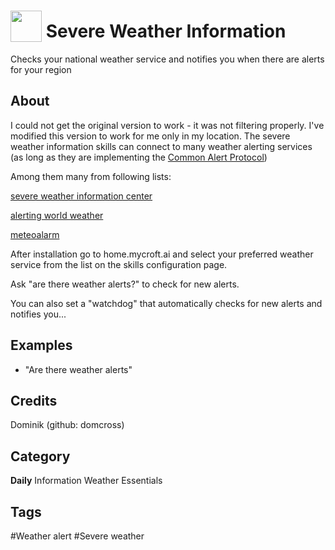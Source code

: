 # <img src="https://raw.githack.com/FortAwesome/Font-Awesome/master/svgs/solid/bolt.svg" card_color="#40DBB0" width="50" height="50" style="vertical-align:bottom"/> Severe Weather Information
Checks your national weather service and notifies you when there are alerts for your region

## About
I could not get the original version to work - it was not filtering properly. I've modified this version to work for me only in my location.
The severe weather information skills can connect to many weather alerting services (as long as they are implementing the [Common Alert Protocol](https://en.wikipedia.org/wiki/Common_Alerting_Protocol))

Among them many from following lists:

[severe weather information center](https://severeweather.wmo.int/v2/sources.html)

[alerting world weather](https://alerting.worldweather.org/)

[meteoalarm](http://meteoalarm.eu/)

After installation go to home.mycroft.ai and select your preferred weather service from the list on the skills configuration page.

Ask "are there weather alerts?" to check for new alerts.

You can also set a "watchdog" that automatically checks for new alerts and notifies you...

## Examples
* "Are there weather alerts"

## Credits
Dominik (github: domcross)

## Category
**Daily**
Information
Weather
Essentials

## Tags
#Weather alert
#Severe weather

